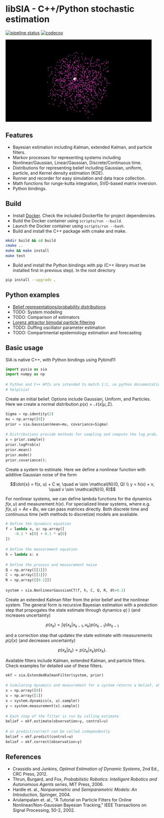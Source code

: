 # libSIA - C++/Python stochastic estimation

[![pipeline status](https://gitlab.com/parkerowan/libsia/badges/master/pipeline.svg)](https://gitlab.com/parkerowan/libsia/commits/master)
[![codecov](https://codecov.io/gl/parkerowan/libsia/branch/master/graph/badge.svg)](https://codecov.io/gl/parkerowan/libsia)

![Demo particle filter for Lorenz attractor system](./demo.gif)

## Features
- Bayesian estimation including Kalman, extended Kalman, and particle filters.
- Markov processes for representing systems including Nonlinear/Gaussian, Linear/Gaussian, Discrete/Continuous time.
- Distributions for representing belief including Gaussian, uniform, particle, and Kernel density estimation (KDE).
- Runner and recorder for easy simulation and data trace collection.
- Math functions for runge-kutta integration, SVD-based matrix inversion.
- Python bindings.

## Build
- Install [Docker](https://www.docker.com/).  Check the included Dockerfile for project dependencies.
- Build the Docker container using `scripts/run --build`.
- Launch the Docker container using `scripts/run --bash`.
- Build and install the C++ package with cmake and make.
```bash
mkdir build && cd build
cmake ..
make && make install
make test
```
- Build and install the Python bindings with pip (C++ library must be installed first in previous step).  In the root directory
```bash
pip install --upgrade .
```

## Python examples
- [Belief representations/probability distributions](./examples/belief/README.md)
- TODO: System modeling
- TODO: Comparison of estimators
- [Lorenz attractor bimodal particle filtering](./examples/lorenz/README.md)
- TODO: Duffing oscillator parameter estimation
- TODO: Compartmental epidemiology estimation and forecasting

## Basic usage

SIA is native C++, with Python bindings using Pybind11


```python
import pysia as sia
import numpy as np

# Python and C++ APIs are intended to match 1:1, so python documentation is helpful for both
# help(sia)
```

Create an initial belief.  Options include Gaussian, Uniform, and Particles.  Here we create a normal distribution $`p(x) = \mathcal{N}(x|\mu, \Sigma)`$.


```python
Sigma = np.identity(2)
mu = np.array([0])
prior = sia.Gaussian(mean=mu, covariance=Sigma)

# Distributions provide methods for sampling and compute the log prob, mean, covariance, and mode
x = prior.sample()
prior.logProb(x)
prior.mean()
prior.mode()
prior.covariance();
```

Create a system to estimate.  Here we define a nonlinear function with additive Gaussian noise of the form
```math
\dot{x} = f(x, u) + C w, \quad w \sim \mathcal{N}(0, Q) \\
y = h(x) + v, \quad v \sim \mathcal{N}(0, R)
```
For nonlinear systems, we can define lambda functions for the dynamics $`f(x,u)`$ and measurement $`h(x)`$.  For specialized linear systems, where e.g. $`f(x,u) = Ax + Bu`$, we can pass matrices directly.  Both discrete time and continuous time (with methods to discretize) models are available.


```python
# Define the dynamics equation
f = lambda x, u: np.array([
    -0.1 * x[0] + 0.1 * u[0]
])

# Define the measurement equation
h = lambda x: x

# Define the process and measurement noise
Q = np.array([[1]])
C = np.array([[1]])
R = np.array([[0.1]])

system = sia.NonlinearGaussianCT(f, h, C, Q, R, dt=0.1)
```

Create an extended Kalman filter from the prior belief and the nonlinear system.  The general form is recursive Bayesian estimation with a prediction step that propogates the state estimate through dynamics $`q(\cdot)`$ (and increases uncertainty)
```math
p(x_k) = \int q(x_k | x_{k-1}, u_k) p(x_{k-1}) dx_{k-1}
```
and a correction step that updates the state estimate with measurements $`p(z|x)`$ (and decreases uncertainty)
```math
p(x_k | z_k) \propto p(z_k | x_k) p(x_k).
```
Available filters include Kalman, extended Kalman, and particle filters.  Check examples for detailed use of these filters.


```python
ekf = sia.ExtendedKalmanFilter(system, prior)

# Simulating dynamics and measurement for a system returns a belief, which can be sampled
x = np.array([0])
u = np.array([1])
x = system.dynamics(x, u).sample()
y = system.measurement(x).sample()

# Each step of the filter is run by calling estimate
belief = ekf.estimate(observation=y, control=u)

# or predict/correct can be called independently
belief = ekf.predict(control=u)
belief = ekf.correct(observation=y)
```

## References
- Crassidis and Junkins, *Optimal Estimation of Dynamic Systems*, 2nd Ed., CRC Press, 2012.
- Thrun, Burgard, and Fox, *Probabilistic Robotics: Intelligent Robotics and Autonomous Agents series*, MIT Press, 2006.
- Hardle et. al., *Nonparametric and Semiparametric Models: An Introduction*, Springer, 2004.
- Arulampalam et. al., "A Tutorial on Particle Filters for Online Nonlinear/Non-Gaussian Bayesian Tracking," IEEE Transactions on Signal Processing, 50-2, 2002.
